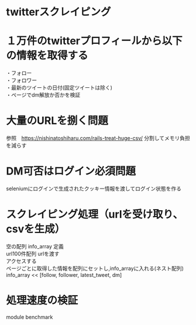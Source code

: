 #  twitterスクレイピング
# １万件のtwitterプロフィールから以下の情報を取得する  
 ・フォロー  
 ・フォロワー  
 ・最新のツイートの日付(固定ツイートは除く)  
 ・ページでdm解放か否かを検証  

# 大量のURLを捌く問題
参照　https://nishinatoshiharu.com/rails-treat-huge-csv/
分割してメモリ負担を減らす

# DM可否はログイン必須問題
seleniumにログインで生成されたクッキー情報を渡してログイン状態を作る  

# スクレイピング処理（urlを受け取り、csvを生成）
空の配列 info_array 定義  
url100件配列
urlを渡す  
アクセスする  
ページごとに取得した情報を配列にセットし,info_arrayに入れる(ネスト配列)  
info_array << [follow, follower, latest_tweet, dm]  

# 処理速度の検証
module benchmark

